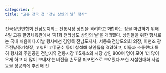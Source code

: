 ```yaml
---
categories: f
title: "고흥 전국 첫 ‘전남 상인의 날’ 행사"
---
```

전국상인연합회 전남도지회는 전통시장 상인을 격려하고 화합하는 장을 마련하기 위해 4일 고흥 팔영체육관에서 ‘제1회 전라남도 상인의 날’을 개최했다. 상인들을 위한 행사로는 국내 처음이다.이날 행사에선 김영록 전남도지사, 서동욱 전남도의회 의장, 이현조 광주전남중기청장, 고영민 고흥군수 등이 참석해 상인들을 격려하고, 이들과 소통했다.특히 행사의 주인공인 전남지역 전통시장 115개소의 시장 상인 800여 명이 모여 ‘더 많이 오게 하고 더 많이 보내자’는 비전을 손도장 퍼포먼스로 보여줬다.또한 시설현대화 사업 등을 성공리에 추진해 전